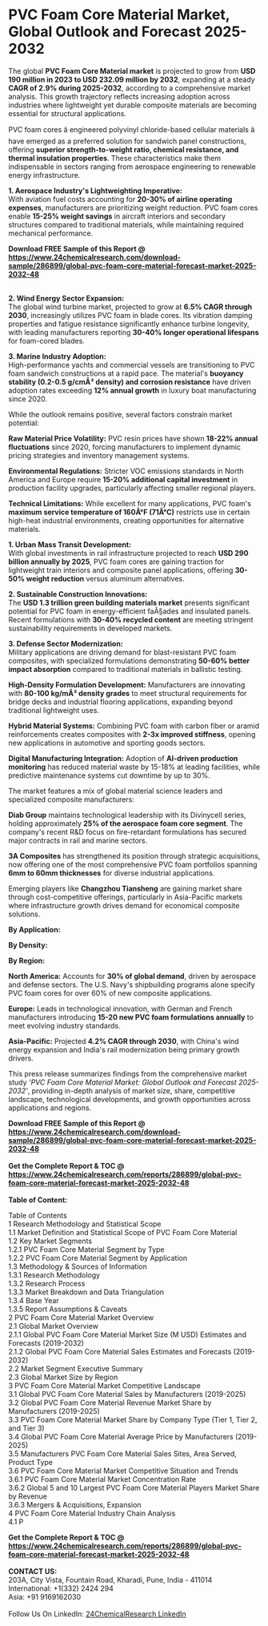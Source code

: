 <h1>PVC Foam Core Material Market, Global Outlook and Forecast 2025-2032</h1><p>The global <strong>PVC Foam Core Material market</strong> is projected to grow from <strong>USD 190 million in 2023 to USD 232.09 million by 2032</strong>, expanding at a steady <strong>CAGR of 2.9% during 2025-2032</strong>, according to a comprehensive market analysis. This growth trajectory reflects increasing adoption across industries where lightweight yet durable composite materials are becoming essential for structural applications.</p><p>PVC foam cores â engineered polyvinyl chloride-based cellular materials â have emerged as a preferred solution for sandwich panel constructions, offering <strong>superior strength-to-weight ratio, chemical resistance, and thermal insulation properties</strong>. These characteristics make them indispensable in sectors ranging from aerospace engineering to renewable energy infrastructure.</p><p><strong>1. Aerospace Industry's Lightweighting Imperative:</strong><br>
With aviation fuel costs accounting for <strong>20-30% of airline operating expenses</strong>, manufacturers are prioritizing weight reduction. PVC foam cores enable <strong>15-25% weight savings</strong> in aircraft interiors and secondary structures compared to traditional materials, while maintaining required mechanical performance.</p><div><b>Download FREE Sample of this Report @ 
            <a href="https://www.24chemicalresearch.com/download-sample/286899/global-pvc-foam-core-material-forecast-market-2025-2032-48">
            https://www.24chemicalresearch.com/download-sample/286899/global-pvc-foam-core-material-forecast-market-2025-2032-48</a></b></div><br><p><strong>2. Wind Energy Sector Expansion:</strong><br>
The global wind turbine market, projected to grow at <strong>6.5% CAGR through 2030</strong>, increasingly utilizes PVC foam in blade cores. Its vibration damping properties and fatigue resistance significantly enhance turbine longevity, with leading manufacturers reporting <strong>30-40% longer operational lifespans</strong> for foam-cored blades.</p><p><strong>3. Marine Industry Adoption:</strong><br>
High-performance yachts and commercial vessels are transitioning to PVC foam sandwich constructions at a rapid pace. The material's <strong>buoyancy stability (0.2-0.5 g/cmÂ³ density) and corrosion resistance</strong> have driven adoption rates exceeding <strong>12% annual growth</strong> in luxury boat manufacturing since 2020.</p><p>While the outlook remains positive, several factors constrain market potential:</p><p><strong>Raw Material Price Volatility:</strong> PVC resin prices have shown <strong>18-22% annual fluctuations</strong> since 2020, forcing manufacturers to implement dynamic pricing strategies and inventory management systems.</p><p><strong>Environmental Regulations:</strong> Stricter VOC emissions standards in North America and Europe require <strong>15-20% additional capital investment</strong> in production facility upgrades, particularly affecting smaller regional players.</p><p><strong>Technical Limitations:</strong> While excellent for many applications, PVC foam's <strong>maximum service temperature of 160Â°F (71Â°C)</strong> restricts use in certain high-heat industrial environments, creating opportunities for alternative materials.</p><p><strong>1. Urban Mass Transit Development:</strong><br>
With global investments in rail infrastructure projected to reach <strong>USD 290 billion annually by 2025</strong>, PVC foam cores are gaining traction for lightweight train interiors and composite panel applications, offering <strong>30-50% weight reduction</strong> versus aluminum alternatives.</p><p><strong>2. Sustainable Construction Innovations:</strong><br>
The <strong>USD 1.3 trillion green building materials market</strong> presents significant potential for PVC foam in energy-efficient faÃ§ades and insulated panels. Recent formulations with <strong>30-40% recycled content</strong> are meeting stringent sustainability requirements in developed markets.</p><p><strong>3. Defense Sector Modernization:</strong><br>
Military applications are driving demand for blast-resistant PVC foam composites, with specialized formulations demonstrating <strong>50-60% better impact absorption</strong> compared to traditional materials in ballistic testing.</p><p><strong>High-Density Formulation Development:</strong> Manufacturers are innovating with <strong>80-100 kg/mÂ³ density grades</strong> to meet structural requirements for bridge decks and industrial flooring applications, expanding beyond traditional lightweight uses.</p><p><strong>Hybrid Material Systems:</strong> Combining PVC foam with carbon fiber or aramid reinforcements creates composites with <strong>2-3x improved stiffness</strong>, opening new applications in automotive and sporting goods sectors.</p><p><strong>Digital Manufacturing Integration:</strong> Adoption of <strong>AI-driven production monitoring</strong> has reduced material waste by 15-18% at leading facilities, while predictive maintenance systems cut downtime by up to 30%.</p><p>The market features a mix of global material science leaders and specialized composite manufacturers:</p><p><strong>Diab Group</strong> maintains technological leadership with its Divinycell series, holding approximately <strong>25% of the aerospace foam core segment</strong>. The company's recent R&amp;D focus on fire-retardant formulations has secured major contracts in rail and marine sectors.</p><p><strong>3A Composites</strong> has strengthened its position through strategic acquisitions, now offering one of the most comprehensive PVC foam portfolios spanning <strong>6mm to 60mm thicknesses</strong> for diverse industrial applications.</p><p>Emerging players like <strong>Changzhou Tiansheng</strong> are gaining market share through cost-competitive offerings, particularly in Asia-Pacific markets where infrastructure growth drives demand for economical composite solutions.</p><p><strong>By Application:</strong></p><p><strong>By Density:</strong></p><p><strong>By Region:</strong></p><p><strong>North America:</strong> Accounts for <strong>30% of global demand</strong>, driven by aerospace and defense sectors. The U.S. Navy's shipbuilding programs alone specify PVC foam cores for over 60% of new composite applications.</p><p><strong>Europe:</strong> Leads in technological innovation, with German and French manufacturers introducing <strong>15-20 new PVC foam formulations annually</strong> to meet evolving industry standards.</p><p><strong>Asia-Pacific:</strong> Projected <strong>4.2% CAGR through 2030</strong>, with China's wind energy expansion and India's rail modernization being primary growth drivers.</p><p>This press release summarizes findings from the comprehensive market study <em>'PVC Foam Core Material Market: Global Outlook and Forecast 2025-2032'</em>, providing in-depth analysis of market size, share, competitive landscape, technological developments, and growth opportunities across applications and regions.</p><div><b>Download FREE Sample of this Report @ 
            <a href="https://www.24chemicalresearch.com/download-sample/286899/global-pvc-foam-core-material-forecast-market-2025-2032-48">
            https://www.24chemicalresearch.com/download-sample/286899/global-pvc-foam-core-material-forecast-market-2025-2032-48</a></b></div><br><div><b>Get the Complete Report & TOC @ 
            <a href="https://www.24chemicalresearch.com/reports/286899/global-pvc-foam-core-material-forecast-market-2025-2032-48">
            https://www.24chemicalresearch.com/reports/286899/global-pvc-foam-core-material-forecast-market-2025-2032-48</a></b></div><br>
            <b>Table of Content:</b><p>Table of Contents<br />
1 Research Methodology and Statistical Scope<br />
1.1 Market Definition and Statistical Scope of PVC Foam Core Material<br />
1.2 Key Market Segments<br />
1.2.1 PVC Foam Core Material Segment by Type<br />
1.2.2 PVC Foam Core Material Segment by Application<br />
1.3 Methodology & Sources of Information<br />
1.3.1 Research Methodology<br />
1.3.2 Research Process<br />
1.3.3 Market Breakdown and Data Triangulation<br />
1.3.4 Base Year<br />
1.3.5 Report Assumptions & Caveats<br />
2 PVC Foam Core Material Market Overview<br />
2.1 Global Market Overview<br />
2.1.1 Global PVC Foam Core Material Market Size (M USD) Estimates and Forecasts (2019-2032)<br />
2.1.2 Global PVC Foam Core Material Sales Estimates and Forecasts (2019-2032)<br />
2.2 Market Segment Executive Summary<br />
2.3 Global Market Size by Region<br />
3 PVC Foam Core Material Market Competitive Landscape<br />
3.1 Global PVC Foam Core Material Sales by Manufacturers (2019-2025)<br />
3.2 Global PVC Foam Core Material Revenue Market Share by Manufacturers (2019-2025)<br />
3.3 PVC Foam Core Material Market Share by Company Type (Tier 1, Tier 2, and Tier 3)<br />
3.4 Global PVC Foam Core Material Average Price by Manufacturers (2019-2025)<br />
3.5 Manufacturers PVC Foam Core Material Sales Sites, Area Served, Product Type<br />
3.6 PVC Foam Core Material Market Competitive Situation and Trends<br />
3.6.1 PVC Foam Core Material Market Concentration Rate<br />
3.6.2 Global 5 and 10 Largest PVC Foam Core Material Players Market Share by Revenue<br />
3.6.3 Mergers & Acquisitions, Expansion<br />
4 PVC Foam Core Material Industry Chain Analysis<br />
4.1 P</p><div><b>Get the Complete Report & TOC @ 
            <a href="https://www.24chemicalresearch.com/reports/286899/global-pvc-foam-core-material-forecast-market-2025-2032-48">
            https://www.24chemicalresearch.com/reports/286899/global-pvc-foam-core-material-forecast-market-2025-2032-48</a></b></div><br><b>CONTACT US:</b><br>
            203A, City Vista, Fountain Road, Kharadi, Pune, India - 411014<br>
            International: +1(332) 2424 294<br>
            Asia: +91 9169162030 <br><br>
            Follow Us On LinkedIn: <a href="https://www.linkedin.com/company/24chemicalresearch/">24ChemicalResearch LinkedIn</a>